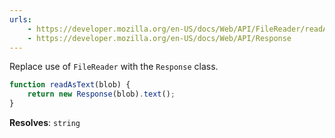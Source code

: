 ```yaml
---
urls:
    - https://developer.mozilla.org/en-US/docs/Web/API/FileReader/readAsText
    - https://developer.mozilla.org/en-US/docs/Web/API/Response
---
```


Replace use of `FileReader` with the `Response` class.

```js
function readAsText(blob) {
    return new Response(blob).text();
}
```

**Resolves**: `string`
